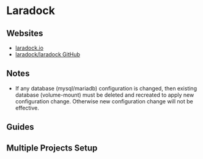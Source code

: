 # Laradock

## Websites

* [laradock.io](https://laradock.io/)
* [laradock/laradock GitHub](https://github.com/laradock/laradock)

## Notes
* If any database (mysql/mariadb) configuration is changed, then existing database (volume-mount) must be deleted and recreated to apply new configuration change. Otherwise new configuration change will not be effective.

## Guides

## Multiple Projects Setup
